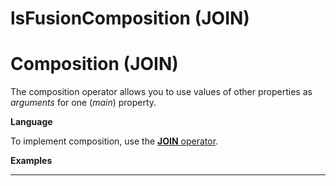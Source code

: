 # lsFusionComposition (JOIN)

# Composition (JOIN)

The composition operator allows you to use values of other properties as *arguments* for one (*main*) property.

**Language**

To implement composition, use the [**JOIN** operator](lsFusionJOIN_operator.md).

**Examples**

****


